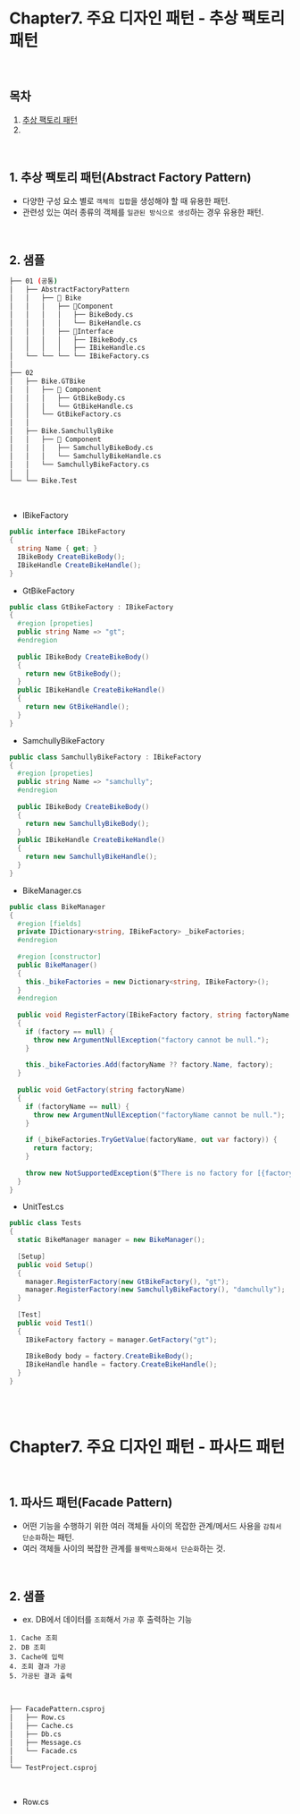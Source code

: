 # Chapter7. 주요 디자인 패턴 - 추상 팩토리 패턴

</br> 

## 목차 
1. [추상 팩토리 패턴](#1-추상-팩토리-패턴-abstract-factory-pattern)
2. 

</br>

## 1. 추상 팩토리 패턴(Abstract Factory Pattern)  
- 다양한 구성 요소 별로 `객체의 집합`을 생성해야 할 때 유용한 패턴.  
- 관련성 있는 여러 종류의 객체를 `일관된 방식으로 생성`하는 경우 유용한 패턴.  

<br/>

## 2. 샘플  
  
```bash
├── 01 (공통)
│   ├── AbstractFactoryPattern  
│   │   ├── 📁 Bike
│   │   │   ├── 📁Component
│   │   │   │   ├── BikeBody.cs 
│   │   │   │   └── BikeHandle.cs 
│   │   │   ├── 📁Interface
│   │   │   │   ├── IBikeBody.cs 
│   │   │   │   ├── IBikeHandle.cs 
│   └── └── └── └── IBikeFactory.cs
│    
├── 02
│   ├── Bike.GTBike  
│   │   ├── 📁 Component
│   │   │   ├── GtBikeBody.cs 
│   │   │   └── GtBikeHandle.cs 
│   │   └── GtBikeFactory.cs 
│   │
│   ├── Bike.SamchullyBike  
│   │   ├── 📁 Component
│   │   │   ├── SamchullyBikeBody.cs 
│   │   │   └── SamchullyBikeHandle.cs 
│   │   └── SamchullyBikeFactory.cs 
│   │
└── └── Bike.Test  
``` 

</br>

- IBikeFactory   
```c#
public interface IBikeFactory
{
  string Name { get; }
  IBikeBody CreateBikeBody();
  IBikeHandle CreateBikeHandle();
}
```   
- GtBikeFactory   
```c#
public class GtBikeFactory : IBikeFactory 
{
  #region [propeties]
  public string Name => "gt";
  #endregion 
  
  public IBikeBody CreateBikeBody()
  {
    return new GtBikeBody();
  }
  public IBikeHandle CreateBikeHandle()
  {
    return new GtBikeHandle();
  }
}
```   
- SamchullyBikeFactory   
```c#
public class SamchullyBikeFactory : IBikeFactory 
{
  #region [propeties]
  public string Name => "samchully";
  #endregion 
  
  public IBikeBody CreateBikeBody()
  {
    return new SamchullyBikeBody();
  }
  public IBikeHandle CreateBikeHandle()
  {
    return new SamchullyBikeHandle();
  }
}
```   
- BikeManager.cs 
```c#
public class BikeManager
{
  #region [fields]
  private IDictionary<string, IBikeFactory> _bikeFactories;
  #endregion
  
  #region [constructor]
  public BikeManager()
  {
    this._bikeFactories = new Dictionary<string, IBikeFactory>();
  }
  #endregion
  
  public void RegisterFactory(IBikeFactory factory, string factoryName = null)
  {
    if (factory == null) {
      throw new ArgumentNullException("factory cannot be null.");
    }
    
    this._bikeFactories.Add(factoryName ?? factory.Name, factory);
  }
  
  public void GetFactory(string factoryName)
  {
    if (factoryName == null) {
      throw new ArgumentNullException("factoryName cannot be null.");
    }
    
    if (_bikeFactories.TryGetValue(factoryName, out var factory)) {
      return factory;
    }
    
    throw new NotSupportedException($"There is no factory for [{factoryName}].");
  }
}
```   
- UnitTest.cs
```c# 
public class Tests
{
  static BikeManager manager = new BikeManager();
  
  [Setup]
  public void Setup()
  {
    manager.RegisterFactory(new GtBikeFactory(), "gt");
    manager.RegisterFactory(new SamchullyBikeFactory(), "damchully");
  }
  
  [Test]
  public void Test1()
  {
    IBikeFactory factory = manager.GetFactory("gt");
    
    IBikeBody body = factory.CreateBikeBody();
    IBikeHandle handle = factory.CreateBikeHandle();
  }
}
```

</br>
</br>

# Chapter7. 주요 디자인 패턴 - 파사드 패턴

</br>

## 1. 파사드 패턴(Facade Pattern)  
- 어떤 기능을 수행하기 위한 여러 객체들 사이의 목잡한 관계/메서드 사용을 `감춰서 단순화`하는 패턴.   
- 여러 객체들 사이의 복잡한 관계를 `블랙박스화해서 단순화`하는 것.  

<br/>

## 2. 샘플  

- ex. DB에서 데이터를 `조회`해서 `가공` 후 출력하는 기능
```text
1. Cache 조회
2. DB 조회 
3. Cache에 입력
4. 조회 결과 가공
5. 가공된 결과 출력
```   

</br>

```bash
├── FacadePattern.csproj 
│   ├── Row.cs 
│   ├── Cache.cs 
│   ├── Db.cs 
│   ├── Message.cs
│   └── Facade.cs 
│    
└── TestProject.csproj
``` 

</br>

- Row.cs   
```c# 

```


  








